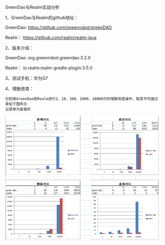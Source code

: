 
GreenDao与Realm实战分析

1、GreenDao与Realm的github地址：

  GreenDao:  https://github.com/greenrobot/greenDAO
  
  Realm：  https://github.com/realm/realm-java
  
2、版本介绍：

  GreenDao:  org.greenrobot:greendao:3.2.0
  
  Realm： io.realm:realm-gradle-plugin:3.5.0

3、测试手机：华为G7

4、增删改查：

    分别用GreenDao和Realm进行1、10、100、1000、10000次的增删改查操作，取其平均值记录如下图所示
    记录单为是毫秒

  ![image](https://github.com/xiaodengzi0812/GreenDaoOrRealm/blob/master/clipboard.png)
  
